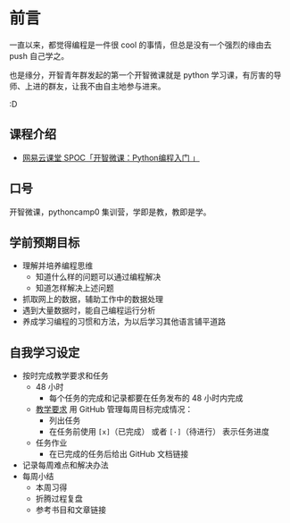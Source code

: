 # 前言

一直以来，都觉得编程是一件很 cool 的事情，但总是没有一个强烈的缘由去 push 自己学之。

也是缘分，开智青年群发起的第一个开智微课就是 python 学习课，有厉害的导师、上进的群友，让我不由自主地参与进来。

:D


## 课程介绍

- [网易云课堂 SPOC「开智微课：Python编程入门 」](http://mooc.study.163.com/spoc/learn/Openmind-1000043000#/learn/announce)

## 口号

开智微课，pythoncamp0 集训营，学即是教，教即是学。

## 学前预期目标

- 理解并培养编程思维
  + 知道什么样的问题可以通过编程解决
  + 知道怎样解决上述问题
- 抓取网上的数据，辅助工作中的数据处理
- 遇到大量数据时，能自己编程运行分析
- 养成学习编程的习惯和方法，为以后学习其他语言铺平道路 

## 自我学习设定

- 按时完成教学要求和任务
  + 48 小时
    * 每个任务的完成和记录都要在任务发布的 48 小时内完成
  + [教学要求](http://mooc.study.163.com/spoc/learn/Openmind-1000043000#/learn/content?type=detail&id=1000124018)
用 GitHub 管理每周目标完成情况：
     * 列出任务
     * 在任务前使用 `[x]`（已完成） 或者 `[·]`（待进行） 表示任务进度
  + 任务作业
     * 在已完成的任务后给出 GitHub 文档链接
- 记录每周难点和解决办法
- 每周小结
  + 本周习得
  + 折腾过程复盘
  + 参考书目和文章链接


